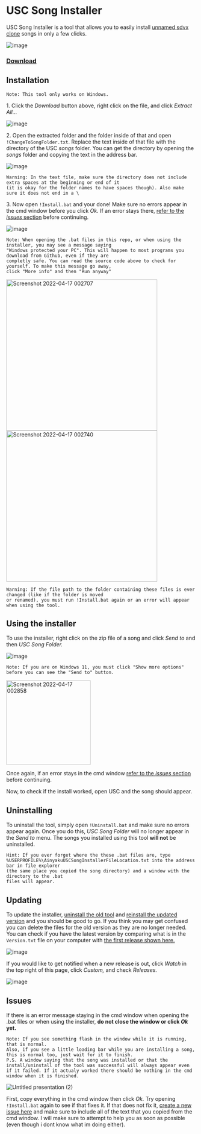 # USC Song Installer

USC Song Installer is a tool that allows you to easily install [unnamed sdvx clone](https://github.com/Drewol/unnamed-sdvx-clone) songs in only a few clicks.

![image](https://user-images.githubusercontent.com/87048351/163701199-ae33889f-7ebf-41e4-b2b8-62578c03d46d.png)

### [Download](https://github.com/Ainyaku/USC-Song-Installer/archive/refs/heads/main.zip)

## Installation
```
Note: This tool only works on Windows.
```
1\. Click the _Download_ button above, right click on the file, and click _Extract All..._

![image](https://user-images.githubusercontent.com/87048351/163701662-ba52241d-c100-433b-a8fd-326e8c664c58.png)

2\. Open the extracted folder and the folder inside of that and open `!ChangeToSongFolder.txt`. Replace the text inside of that file with the directory of the USC _songs_ folder. You can get the directory by opening the _songs_ folder and copying the text in the address bar.

![image](https://user-images.githubusercontent.com/87048351/163702323-bf50c57a-84cd-4531-8f8c-a7c883c0f35f.png)

```
Warning: In the text file, make sure the directory does not include extra spaces at the beginning or end of it
(it is okay for the folder names to have spaces though). Also make sure it does not end in a \
```

3\. Now open `!Install.bat` and your done! Make sure no errors appear in the cmd window before you click _Ok._ If an error stays there, [refer to the _issues_ section](https://github.com/Ainyaku/USC-Song-Installer/#issues) before continuing.

![image](https://user-images.githubusercontent.com/87048351/163702652-326b4592-f17d-4669-b8ab-cc85a81429ac.png)

```
Note: When opening the .bat files in this repo, or when using the installer, you may see a message saying 
"Windows protected your PC". This will happen to most programs you download from Github, even if they are 
completly safe. You can read the source code above to check for yourself. To make this message go away,
click "More info" and then "Run anyway"
```
<img width="401" alt="Screenshot 2022-04-17 002707" src="https://user-images.githubusercontent.com/87048351/163703034-68cf4347-07fd-4a6e-b326-1df7435f3a17.png">
<img width="401" alt="Screenshot 2022-04-17 002740" src="https://user-images.githubusercontent.com/87048351/163703033-11f4d5a3-8c38-478c-be0b-842ff5d7a34a.png">

```
Warning: If the file path to the folder containing these files is ever changed (like if the folder is moved
or renamed), you must run !Install.bat again or an error will appear when using the tool.
```

## Using the installer

To use the installer, right click on the zip file of a song and click _Send to_ and then _USC Song Folder._

![image](https://user-images.githubusercontent.com/87048351/163701199-ae33889f-7ebf-41e4-b2b8-62578c03d46d.png)

```
Note: If you are on Windows 11, you must click "Show more options" before you can see the "Send to" button.
```
<img width="224" alt="Screenshot 2022-04-17 002858" src="https://user-images.githubusercontent.com/87048351/163703042-7ef9ce61-6824-41cc-a768-475d670c3182.png">


Once again, if an error stays in the cmd window [refer to the _issues_ section](https://github.com/Ainyaku/USC-Song-Installer/#issues) before continuing.

Now, to check if the install worked, open USC and the song should appear.

## Uninstalling

To uninstall the tool, simply open `!Uninstall.bat` and make sure no errors appear again. Once you do this, _USC Song Folder_ will no longer appear in the _Send to_ menu. The songs you installed using this tool **will not** be uninstalled.

```
Hint: If you ever forget where the these .bat files are, type 
%USERPROFILE%\AinyakuUSCSongInstallerFileLocation.txt into the address bar in file explorer
(the same place you copied the song directory) and a window with the directory to the .bat
files will appear.
```

## Updating

To update the installer, [uninstall the old tool](https://github.com/Ainyaku/USC-Song-Installer/#uninstalling) and [reinstall the updated version](https://github.com/Ainyaku/USC-Song-Installer/#installation) and you should be good to go. If you think you may get confused you can delete the files for the old version as they are no longer needed. You can check if you have the latest version by comparing what is in the `Version.txt` file on your computer with [the first release shown here.](https://github.com/Ainyaku/USC-Song-Installer/releases)

![image](https://user-images.githubusercontent.com/87048351/163703749-8513f75d-50ae-455c-ab53-261df78b0f73.png)

If you would like to get notified when a new release is out, click _Watch_ in the top right of this page, click _Custom,_ and check _Releases._

![image](https://user-images.githubusercontent.com/87048351/163703805-1c6a1e47-57e0-4477-850b-5c14d4e884cb.png)

## Issues

If there is an error message staying in the cmd window when opening the .bat files or when using the installer, **do not close the window or click _Ok_ yet.**

```
Note: If you see something flash in the window while it is running, that is normal. 
Also, if you see a little loading bar while you are installing a song, this is normal too, just wait for it to finish.
P.S. A window saying that the song was installed or that the install/uninstall of the tool was successful will always appear even
if it failed. If it actualy worked there should be nothing in the cmd window when it is finished.
```
![Untitled presentation (2)](https://user-images.githubusercontent.com/87048351/163704201-842dc088-5a5c-4e45-aa85-fa514f9cabd3.png)

First, copy everything in the cmd window then click _Ok._ Try opening `!Install.bat` again to see if that fixes it. If that does not fix it, [create a new issue here](https://github.com/Ainyaku/USC-Song-Installer/issues/new?assignees=Ainyaku&labels=&template=create-new-issue.md&title=) and make sure to include all of the text that you copied from the cmd window. I will make sure to attempt to help you as soon as possible (even though i dont know what im doing either).

